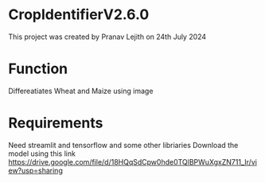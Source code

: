# CropIdentifierV2.6.0

This project was created by Pranav Lejith on 24th July 2024

# Function

Differeatiates Wheat and Maize using image

# Requirements

Need streamlit and tensorflow and some other libriaries
Download the model using this link
https://drive.google.com/file/d/18HQqSdCpw0hde0TQlBPWuXgxZN711_Ir/view?usp=sharing



